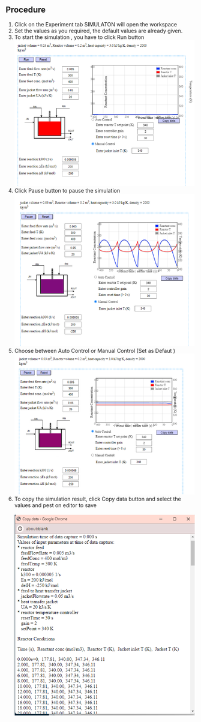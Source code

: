 ## Procedure


1. Click on the Experiment tab SIMULATON will open the workspace
2. Set the values as you required, the default values are already given.                             
3. To start the simulation , you have to click Run button</br>
<img src="images/exp4_1.png"  /></br>
4. Click Pause button to pause the simulation </br>
<img src="images/exp4_2.png"  /> </br>
5. Choose between Auto Control or Manual Control (Set as Defaut ) </br>
    <img src="images/exp4_3.png"  /> </br>  
6. To copy the simulation result, click Copy data button and select the values and pest on editor to save </br>                          
      <img src="images/exp4_4.png"  /> </br>        
                            
         
